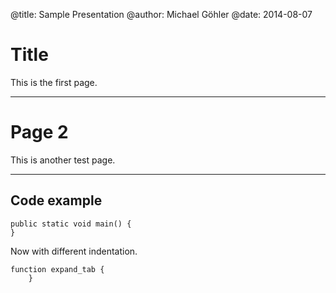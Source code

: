 @title: Sample Presentation
@author: Michael Göhler
@date: 2014-08-07

Title
=====

This is the first page.

--------------------------------------------------------------------------------

# Page 2

This is another test page.

* * *

## Code example

	public static void main() {
    }

Now with different indentation.

	function expand_tab {
        }
